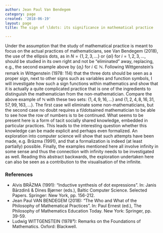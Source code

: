 ```yaml
---
author: Jean Paul Van Bendegem
category: page
created: '2018-06-19'
layout: page
title: The sign of \ldots: its significance in mathematical practice

---
```

Under the assumption that the study of mathematical practice is meant to focus on the actual practices of mathematicians, see Van Bendegem (2018), the use of the ellipsis dots, as in $N = \{1, 2, 3, \ldots\}$ or $\{ai\}$ for $i = 1, 2, 3, \ldots$, should be studied in its own right and not be “eliminated” away, replacing, e.g., the second example above by $\{a_i\}$ for $i \in \mathbb{N}$. Following Wittgenstein’s remark in Wittgenstein (1978: 114) that the three dots should be seen as a proper sign, next to other signs such as variables and function symbols, I will investigate how such a sign functions within mathematics and show that it is actually a quite complicated practice that is one of the ingredients to distinguish the mathematician from the non-mathematician. Compare the above example of $\mathbb{N}$ with these two sets: $\{1, 4, 9, 16, \ldots\}$ and $\{1, 2, 4, 8, 16, 31, 57, 99, 163, \ldots\}$. The first case will eliminate some non-mathematicians, but the second case no doubt requires a t\ldotsained mathematician to be able to see how the row of numbers is to be continued. What seems to be present here is a form of tacit socially shared knowledge, embedded in particular practices. This leads to the interesting question whether this knowledge can be made explicit and perhaps even formalized. An exploration into computer science will show that such attempts have been made, e.g. Brāzma (1991), and that a formalization is indeed (at least partially) possible. Finally, the examples mentioned here all involve infinity in some sense and thus the connection with infinity needs to be investigated as well. Reading this abstract backwards, the exploration undertaken here can also be seen as a contribution to the visualisation of the infinite.


### References

+ Alvis BRĀZMA (1991): “Inductive synthesis of dot expressions”. In: Janis Bārzdinš & Dines Bjørner (eds.), Baltic Computer Science. Selected Papers. Springer: New York, pp. 156-212.
+ Jean Paul VAN BENDEGEM (2018): “The Who and What of the Philosophy of Mathematical Practices”. In: Paul Ernest (ed.), The Philosophy of Mathematics Education Today. New York: Springer, pp. 39-59.
+ Ludwig WITTGENSTEIN (1978³): Remarks on the Foundations of Mathematics. Oxford: Blackwell. 

